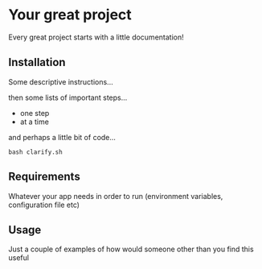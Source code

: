 # Your great project
Every great project starts with a little documentation!

## Installation
Some descriptive instructions...

then some lists of important steps...
- one step
- at a time

and perhaps a little bit of code...
```
bash clarify.sh
```

## Requirements
Whatever your app needs in order to run (environment variables, configuration file etc)

## Usage
Just a couple of examples of how would someone other than you find this useful

